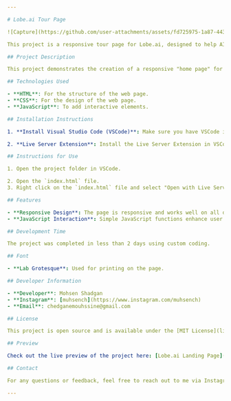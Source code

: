 ```yaml
---

# Lobe.ai Tour Page

![Capture](https://github.com/user-attachments/assets/fd725975-1a87-4437-8fe2-7d7ef086b179)

This project is a responsive tour page for Lobe.ai, designed to help AI users get their work done.

## Project Description

This project demonstrates the creation of a responsive "home page" for Lobe.ai, a platform that helps users build their first machine learning model in ten minutes without any coding or prior experience. The goal is to highlight the simplicity and accessibility of the platform.

## Technologies Used

- **HTML**: For the structure of the web page.
- **CSS**: For the design of the web page.
- **JavaScript**: To add interactive elements.

## Installation Instructions

1. **Install Visual Studio Code (VSCode)**: Make sure you have VSCode installed on your machine.

2. **Live Server Extension**: Install the Live Server Extension in VSCode to reload your page directly.

## Instructions for Use

1. Open the project folder in VSCode.

2. Open the `index.html` file.
3. Right click on the `index.html` file and select "Open with Live Server" to run the project in your default web browser.

## Features

- **Responsive Design**: The page is responsive and works well on all devices that use media queries.
- **JavaScript Interaction**: Simple JavaScript functions enhance user interaction on the page.

## Development Time

The project was completed in less than 2 days using custom coding.

## Font

- **Lab Grotesque**: Used for printing on the page.

## Developer Information

- **Developer**: Mohsen Shadgan
- **Instagram**: [muhsench](https://www.instagram.com/muhsench)
- **Email**: chedganemouhssine@gmail.com

## License

This project is open source and is available under the [MIT License](license).

## Preview

Check out the live preview of the project here: [Lobe.ai Landing Page](https://mohsinech.github.io/Lobe.ai-clone-frontendPractice/)

## Contact

For any questions or feedback, feel free to reach out to me via Instagram or email.

---
```


